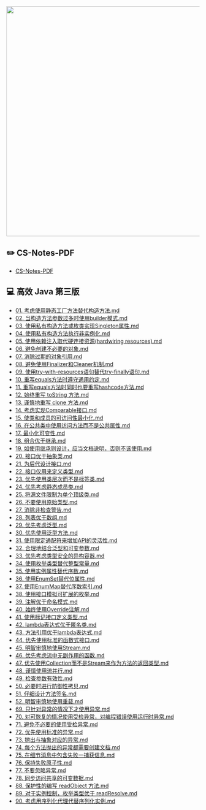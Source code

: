 <center>
<img width="600" src="http://static.zybuluo.com/ZzzJoe/yflamvkjh2i7zn5qcp9wpj61/%E5%AF%92%E6%B2%A7.jpg" />
</center>

## ✏️ CS-Notes-PDF

- [CS-Notes-PDF](https://github.com/sjsdfg/CS-Notes-PDF) </br>

## 💻 高效 Java 第三版

- [01. 考虑使用静态工厂方法替代构造方法.md](notes/01.%20考虑使用静态工厂方法替代构造方法.md)</br>
- [02. 当构造方法参数过多时使用builder模式.md](notes/02.%20当构造方法参数过多时使用builder模式.md)</br>
- [03. 使用私有构造方法或枚类实现Singleton属性.md](notes/03.%20使用私有构造方法或枚类实现Singleton属性.md)</br>
- [04. 使用私有构造方法执行非实例化.md](notes/04.%20使用私有构造方法执行非实例化.md)</br>
- [05. 使用依赖注入取代硬连接资源(hardwiring resources).md](notes/05.%20使用依赖注入取代硬连接资源(hardwiring%20resources).md)</br>
- [06. 避免创建不必要的对象.md](notes/06.%20避免创建不必要的对象.md)</br>
- [07. 消除过期的对象引用.md](notes/07.%20消除过期的对象引用.md)</br>
- [08. 避免使用Finalizer和Cleaner机制.md](notes/08.%20避免使用Finalizer和Cleaner机制.md)</br>
- [09. 使用try-with-resources语句替代try-finally语句.md](notes/09.%20使用try-with-resources语句替代try-finally语句.md)</br>
- [10. 重写equals方法时遵守通用约定.md](notes/10.%20重写equals方法时遵守通用约定.md)</br>
- [11. 重写equals方法时同时也要重写hashcode方法.md](notes/11.%20重写equals方法时同时也要重写hashcode方法.md)</br>
- [12. 始终重写 toString 方法.md](notes/12.%20始终重写%20toString%20方法.md)</br>
- [13. 谨慎地重写 clone 方法.md](notes/13.%20谨慎地重写%20clone%20方法.md)</br>
- [14. 考虑实现Comparable接口.md](notes/14.%20考虑实现Comparable接口.md)</br>
- [15. 使类和成员的可访问性最小化.md](notes/15.%20使类和成员的可访问性最小化.md)</br>
- [16. 在公共类中使用访问方法而不是公共属性.md](notes/16.%20在公共类中使用访问方法而不是公共属性.md)</br>
- [17. 最小化可变性.md](notes/17.%20最小化可变性.md)</br>
- [18. 组合优于继承.md](notes/18.%20组合优于继承.md)</br>
- [19. 如使用继承则设计，应当文档说明，否则不该使用.md](notes/19.%20如使用继承则设计，应当文档说明，否则不该使用.md)</br>
- [20. 接口优于抽象类.md](notes/20.%20接口优于抽象类.md)</br>
- [21. 为后代设计接口.md](notes/21.%20为后代设计接口.md)</br>
- [22. 接口仅用来定义类型.md](notes/22.%20接口仅用来定义类型.md)</br>
- [23. 优先使用类层次而不是标签类.md](notes/23.%20优先使用类层次而不是标签类.md)</br>
- [24. 优先考虑静态成员类.md](notes/24.%20优先考虑静态成员类.md)</br>
- [25. 将源文件限制为单个顶级类.md](notes/25.%20将源文件限制为单个顶级类.md)</br>
- [26. 不要使用原始类型.md](notes/26.%20不要使用原始类型.md)</br>
- [27. 消除非检查警告.md](notes/27.%20消除非检查警告.md)</br>
- [28. 列表优于数组.md](notes/28.%20列表优于数组.md)</br>
- [29. 优先考虑泛型.md](notes/29.%20优先考虑泛型.md)</br>
- [30. 优先使用泛型方法.md](notes/30.%20优先使用泛型方法.md)</br>
- [31. 使用限定通配符来增加API的灵活性.md](notes/31.%20使用限定通配符来增加API的灵活性.md)</br>
- [32. 合理地结合泛型和可变参数.md](notes/32.%20合理地结合泛型和可变参数.md)</br>
- [33. 优先考虑类型安全的异构容器.md](notes/33.%20优先考虑类型安全的异构容器.md)</br>
- [34. 使用枚举类型替代整型常量.md](notes/34.%20使用枚举类型替代整型常量.md)</br>
- [35. 使用实例属性替代序数.md](notes/35.%20使用实例属性替代序数.md)</br>
- [36. 使用EnumSet替代位属性.md](notes/36.%20使用EnumSet替代位属性.md)</br>
- [37. 使用EnumMap替代序数索引.md](notes/37.%20使用EnumMap替代序数索引.md)</br>
- [38. 使用接口模拟可扩展的枚举.md](notes/38.%20使用接口模拟可扩展的枚举.md)</br>
- [39. 注解优于命名模式.md](notes/39.%20注解优于命名模式.md)</br>
- [40. 始终使用Override注解.md](notes/40.%20始终使用Override注解.md)</br>
- [41. 使用标记接口定义类型.md](notes/41.%20使用标记接口定义类型.md)</br>
- [42. lambda表达式优于匿名类.md](notes/42.%20lambda表达式优于匿名类.md)</br>
- [43. 方法引用优于lambda表达式.md](notes/43.%20方法引用优于lambda表达式.md)</br>
- [44. 优先使用标准的函数式接口.md](notes/44.%20优先使用标准的函数式接口.md)</br>
- [45. 明智审慎地使用Stream.md](notes/45.%20明智审慎地使用Stream.md)</br>
- [46. 优先考虑流中无副作用的函数.md](notes/46.%20优先考虑流中无副作用的函数.md)</br>
- [47. 优先使用Collection而不是Stream来作为方法的返回类型.md](notes/47.%20优先使用Collection而不是Stream来作为方法的返回类型.md)</br>
- [48. 谨慎使用流并行.md](notes/48.%20谨慎使用流并行.md)</br>
- [49. 检查参数有效性.md](notes/49.%20检查参数有效性.md)</br>
- [50. 必要时进行防御性拷贝.md](notes/50.%20必要时进行防御性拷贝.md)</br>
- [51. 仔细设计方法签名.md](notes/51.%20仔细设计方法签名.md)</br>
- [52. 明智审慎地使用重载.md](notes/52.%20明智审慎地使用重载.md)</br>
- [69. 只针对异常的情况下才使用异常.md](notes/69.%20只针对异常的情况下才使用异常.md)</br>
- [70. 对可恢复的情况使用受检异常，对编程错误使用运行时异常.md](notes/70.%20对可恢复的情况使用受检异常，对编程错误使用运行时异常.md)</br>
- [71. 避免不必要的使用受检异常.md](notes/71.%20避免不必要的使用受检异常.md)</br>
- [72. 优先使用标准的异常.md](notes/72.%20优先使用标准的异常.md)</br>
- [73. 抛出与抽象对应的异常.md](notes/73.%20抛出与抽象对应的异常.md)</br>
- [74. 每个方法抛出的异常都需要创建文档.md](notes/74.%20每个方法抛出的异常都需要创建文档.md)</br>
- [75. 在细节消息中包含失败一捕获信息.md](notes/75.%20在细节消息中包含失败一捕获信息.md)</br>
- [76. 保持失败原子性.md](notes/76.%20保持失败原子性.md)</br>
- [77. 不要忽略异常.md](notes/77.%20不要忽略异常.md)</br>
- [78. 同步访问共享的可变数据.md](notes/78.%20同步访问共享的可变数据.md)</br>
- [88. 保护性的编写 readObject 方法.md](notes/88.%20保护性的编写%20readObject%20方法.md)</br>
- [89. 对于实例控制，枚举类型优于 readResolve.md](notes/89.%20对于实例控制，枚举类型优于%20readResolve.md)</br>
- [90. 考虑用序列化代理代替序列化实例.md](notes/90.%20考虑用序列化代理代替序列化实例.md)</br>

